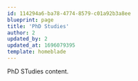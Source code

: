 ```yaml
---
id: 114294a6-ba78-4774-8579-c01a92b3a8ee
blueprint: page
title: 'PhD Studies'
author: 2
updated_by: 2
updated_at: 1696079395
template: homeblade
---
```

PhD STudies content.